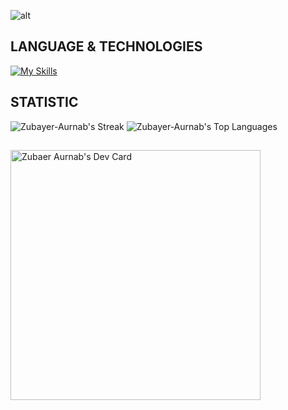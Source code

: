 
![alt](https://i.ibb.co/W3P61QJ/Make-your-README-1.png)
## LANGUAGE & TECHNOLOGIES 
[![My Skills](https://skillicons.dev/icons?i=js,react,express,nodejs,mongodb,html,tailwind,css,firebase,git,github,vercel,netlify,vscode)](https://skillicons.dev)
##
## STATISTIC

![Zubayer-Aurnab's Streak](https://github-readme-streak-stats.herokuapp.com/?user=Zubayer-Aurnab&theme=ayu-mirage&hide_border=false)
![Zubayer-Aurnab's Top Languages](https://github-readme-stats.vercel.app/api/top-langs/?username=Zubayer-Aurnab&theme=onedark&show_icons=true&hide_border=true&layout=compact)
##
<a href="https://app.daily.dev/zubaeraurnab"><img src="https://api.daily.dev/devcards/30adde8685374544a5e4d14253cdb7d7.png?r=j1w" width="400" alt="Zubaer Aurnab's Dev Card"/></a>




<!---
Zubayer-Aurnab/Zubayer-Aurnab is a ✨ special ✨ repository because its `README.md` (this file) appears on your GitHub profile.
You can click the Preview link to take a look at your changes.
--->
